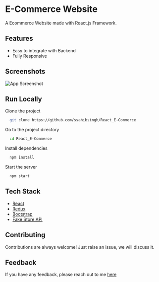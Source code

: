 # E-Commerce Website

A Ecommerce Website made with React.js Framework.


## Features

- Easy to integrate with Backend
- Fully Responsive


## Screenshots

![App Screenshot](<img width="939" alt="image" src="https://github.com/user-attachments/assets/18c8b3d9-40e3-4555-bc4e-6e143de84ad6" />
)



## Run Locally

Clone the project

```bash
  git clone https://github.com/ssahibsingh/React_E-Commerce
```

Go to the project directory

```bash
  cd React_E-Commerce
```

Install dependencies

```bash
  npm install
```

Start the server

```bash
  npm start
```



## Tech Stack

* [React](https://reactjs.org/)
* [Redux](https://redux.js.org/)
* [Bootstrap](https://getbootstrap.com/)
* [Fake Store API](https://fakestoreapi.com/)

## Contributing

Contributions are always welcome!
Just raise an issue, we will discuss it.


## Feedback

If you have any feedback, please reach out to me [here](https://ssahibsingh.github.io/#contact)



